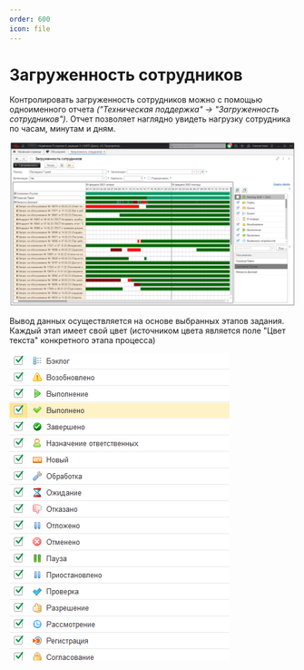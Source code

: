 ```yaml
---
order: 600
icon: file
---
```


# Загруженность сотрудников

Контролировать загруженность сотрудников можно с помощью одноименного отчета *("Техническая поддержка" -> "Загруженность сотрудников")*. Отчет позволяет наглядно увидеть нагрузку сотрудника по часам, минутам и дням.

![01_ЗагруженностьСотрудников](static/01_ЗагруженностьСотрудников.png)

Вывод данных осуществляется на основе выбранных этапов задания. Каждый
этап имеет свой цвет (источником цвета является поле "Цвет текста" конкретного этапа процесса)

![02_ЗагруженностьСотрудников](static/02_ЗагруженностьСотрудников.png)